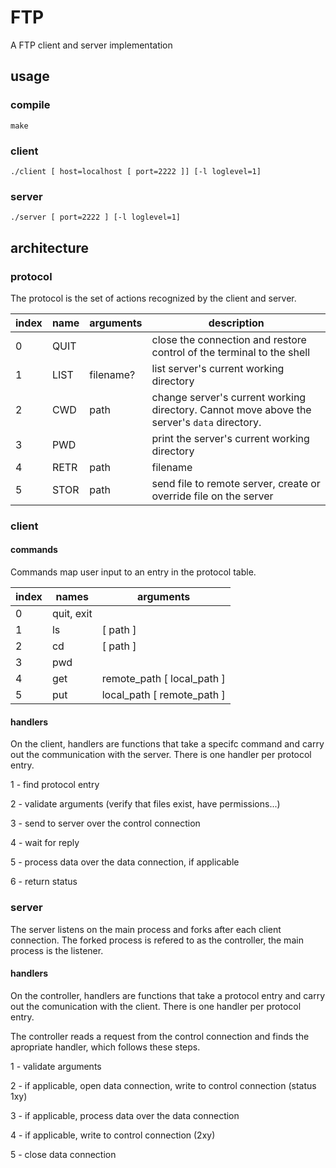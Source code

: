 # FTP
A FTP client and server implementation

## usage

### compile

```
make
```

### client

```
./client [ host=localhost [ port=2222 ]] [-l loglevel=1]
```

### server

```
./server [ port=2222 ] [-l loglevel=1]
```

## architecture

### protocol

The protocol is the set of actions recognized by the client and server.

|index|name|arguments|description|
|-|-|-|-|
|0|QUIT||close the connection and restore control of the terminal to the shell|
|1|LIST|filename?|list server's current working directory|
|2|CWD|path|change server's current working directory. Cannot move above the server's `data` directory.|
|3|PWD||print the server's current working directory|
|4|RETR|path|filename|request file from remote server, create or overrive local file|
|5|STOR|path|send file to remote server, create or override file on the server|

### client

#### commands

Commands map user input to an entry in the protocol table.

|index|names|arguments|
|-|-|-|
|0|quit, exit||
|1|ls|[ path ]|
|2|cd|[ path ]|
|3|pwd||
|4|get|remote_path [ local_path ]|
|5|put|local_path [ remote_path ]|

#### handlers

On the client, handlers are functions that take a specifc command and carry out the communication with the server.
There is one handler per protocol entry.

1 - find protocol entry

2 - validate arguments (verify that files exist, have permissions...)

3 - send to server over the control connection

4 - wait for reply

5 - process data over the data connection, if applicable

6 - return status

### server

The server listens on the main process and forks after each client connection.
The forked process is refered to as the controller, the main process is the listener.

#### handlers

On the controller, handlers are functions that take a protocol entry and carry out the comunication with the client.
There is one handler per protocol entry.

The controller reads a request from the control connection and finds the apropriate handler, which follows these steps.

1 - validate arguments

2 - if applicable, open data connection, write to control connection (status 1xy)

3 - if applicable, process data over the data connection

4 - if applicable, write to control connection (2xy)

5 - close data connection

